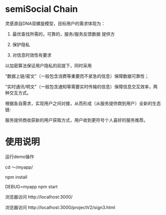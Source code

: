 # semiSocial Chain

灵感源自DNA双螺旋模型，目标用户的需求体现为：

1. 最优查找所需的，可靠的，服务/服务反馈数据 提供方

2. 保护隐私

3. 对信息时效性有要求

以加密算法保证用户隐私的前提下，同时采用

“数据上链/密文”（一般包含消费等重要而不紧急的信息）保障数据可靠性；

“实时通讯/明文”（一般包含通知等需要实时传输的信息）保障信息交互效率，两种交互方式。

根据各自需求，实现用户之间对接，从而形成（从服务提供商到用户）全新的生态链: 

服务提供商收获新的用户获取方式，用户收到更符号个人喜好的服务推荐。

# 使用说明

运行demo操作

cd ～/myapp/

npm install

DEBUG=myapp  npm start

浏览器访问 http://localhost:3000/

浏览器访问 http://localhost:3000/projectV2/sign3.html
